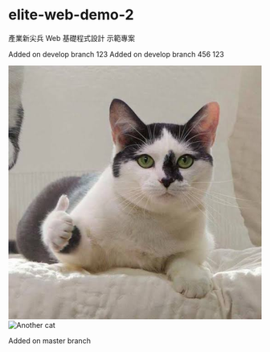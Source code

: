 # elite-web-demo-2

產業新尖兵 Web 基礎程式設計 示範專案

Added on develop branch 123 
Added on develop branch 456
123

![Cat](./image/cat.jpg)
![Another cat](https://i.imgur.com/9wGJWa0.png)

Added on master branch
